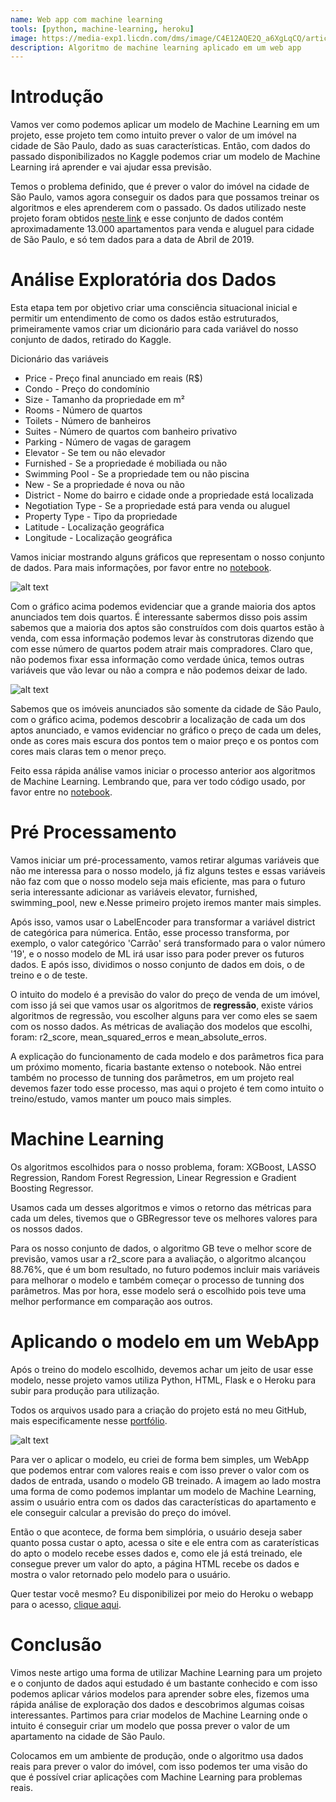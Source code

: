 ```yaml
---
name: Web app com machine learning
tools: [python, machine-learning, heroku]
image: https://media-exp1.licdn.com/dms/image/C4E12AQE2Q_a6XgLqCQ/article-cover_image-shrink_720_1280/0/1584542622949?e=1645660800&v=beta&t=St7CFrpYWEEgDJItZmtdZacjANZE949B5VOWcEZaoYY
description: Algoritmo de machine learning aplicado em um web app
---
```


# Introdução
Vamos ver como podemos aplicar um modelo de Machine Learning em um projeto, esse projeto tem como intuito prever o valor de um imóvel na cidade de São Paulo, dado as suas características. Então, com dados do passado disponibilizados no Kaggle podemos criar um modelo de Machine Learning irá aprender e vai ajudar essa previsão.

Temos o problema definido, que é prever o valor do imóvel na cidade de São Paulo, vamos agora conseguir os dados para que possamos treinar os algoritmos e eles aprenderem com o passado. Os dados utilizado neste projeto foram obtidos [neste link](https://www.kaggle.com/argonalyst/sao-paulo-real-estate-sale-rent-april-2019) e esse conjunto de dados contém aproximadamente 13.000 apartamentos para venda e aluguel para cidade de São Paulo, e só tem dados para a data de Abril de 2019.

# Análise Exploratória dos Dados
Esta etapa tem por objetivo criar uma consciência situacional inicial e permitir um entendimento de como os dados estão estruturados, primeiramente vamos criar um dicionário para cada variável do nosso conjunto de dados, retirado do Kaggle.

Dicionário das variáveis

- Price - Preço final anunciado em reais (R$)
- Condo - Preço do condomínio
- Size - Tamanho da propriedade em m²
- Rooms - Número de quartos
- Toilets - Número de banheiros
- Suites - Número de quartos com banheiro privativo
- Parking - Número de vagas de garagem
- Elevator - Se tem ou não elevador
- Furnished - Se a propriedade é mobiliada ou não
- Swimming Pool - Se a propriedade tem ou não piscina
- New - Se a propriedade é nova ou não
- District - Nome do bairro e cidade onde a propriedade está localizada
- Negotiation Type - Se a propriedade está para venda ou aluguel
- Property Type - Tipo da propriedade
- Latitude - Localização geográfica
- Longitude - Localização geográfica

Vamos iniciar mostrando alguns gráficos que representam o nosso conjunto de dados. Para mais informações, por favor entre no [notebook](http://bit.ly/2Qq2ngF).

![alt text](https://media-exp1.licdn.com/dms/image/C4E12AQHGe51ScE8wSg/article-inline_image-shrink_1000_1488/0/1584535836438?e=1645660800&v=beta&t=S0_SaLrT9uBegc0VJuFBIiJSc_WtldhQLGLLxNbpMgE)

Com o gráfico acima podemos evidenciar que a grande maioria dos aptos anunciados tem dois quartos. É interessante sabermos disso pois assim sabemos que a maioria dos aptos são construídos com dois quartos estão à venda, com essa informação podemos levar às construtoras dizendo que com esse número de quartos podem atrair mais compradores. Claro que, não podemos fixar essa informação como verdade única, temos outras variáveis que vão levar ou não a compra e não podemos deixar de lado.

![alt text](https://media-exp1.licdn.com/dms/image/C4E12AQFNKJN6i7wVzw/article-inline_image-shrink_1000_1488/0/1584536380075?e=1645660800&v=beta&t=twZ9qpUNoQwS-TeQW5OOxoawyrUB9V5SkDFO3MyBCXU)

Sabemos que os imóveis anunciados são somente da cidade de São Paulo, com o gráfico acima, podemos descobrir a localização de cada um dos aptos anunciado, e vamos evidenciar no gráfico o preço de cada um deles, onde as cores mais escura dos pontos tem o maior preço e os pontos com cores mais claras tem o menor preço.

Feito essa rápida análise vamos iniciar o processo anterior aos algoritmos de Machine Learning. Lembrando que, para ver todo código usado, por favor entre no [notebook](http://bit.ly/2Qq2ngF).

#   Pré Processamento
Vamos iniciar um pré-processamento, vamos retirar algumas variáveis que não me interessa para o nosso modelo, já fiz alguns testes e essas variáveis não faz com que o nosso modelo seja mais eficiente, mas para o futuro seria interessante adicionar as variáveis elevator, furnished, swimming_pool, new e.Nesse primeiro projeto iremos manter mais simples.

Após isso, vamos usar o LabelEncoder para transformar a variável district de categórica para númerica. Então, esse processo transforma, por exemplo, o valor categórico 'Carrão' será transformado para o valor número '19', e o nosso modelo de ML irá usar isso para poder prever os futuros dados. E após isso, dividimos o nosso conjunto de dados em dois, o de treino e o de teste.

O intuito do modelo é a previsão do valor do preço de venda de um imóvel, com isso já sei que vamos usar os algoritmos de **regressão**, existe vários algoritmos de regressão, vou escolher alguns para ver como eles se saem com os nosso dados. As métricas de avaliação dos modelos que escolhi, foram: r2_score, mean_squared_erros e mean_absolute_erros.

A explicação do funcionamento de cada modelo e dos parâmetros fica para um próximo momento, ficaria bastante extenso o notebook. Não entrei também no processo de tunning dos parâmetros, em um projeto real devemos fazer todo esse processo, mas aqui o projeto é tem como intuito o treino/estudo, vamos manter um pouco mais simples.

# Machine Learning
Os algoritmos escolhidos para o nosso problema, foram: XGBoost, LASSO Regression, Random Forest Regression, Linear Regression e Gradient Boosting Regressor.

Usamos cada um desses algoritmos e vimos o retorno das métricas para cada um deles, tivemos que o GBRegressor teve os melhores valores para os nossos dados.

Para os nosso conjunto de dados, o algoritmo GB teve o melhor score de previsão, vamos usar a r2_score para a avaliação, o algoritmo alcançou 88.76%, que é um bom resultado, no futuro podemos incluir mais variáveis para melhorar o modelo e também começar o processo de tunning dos parâmetros. Mas por hora, esse modelo será o escolhido pois teve uma melhor performance em comparação aos outros.

# Aplicando o modelo em um WebApp
Após o treino do modelo escolhido, devemos achar um jeito de usar esse modelo, nesse projeto vamos utiliza Python, HTML, Flask e o Heroku para subir para produção para utilização.

Todos os arquivos usado para a criação do projeto está no meu GitHub, mais especificamente nesse [portfólio](https://github.com/mathdeoliveira/project_predict_house_prices).

![alt text](https://media-exp1.licdn.com/dms/image/C4E12AQFT-mrEGUH8tw/article-inline_image-shrink_1500_2232/0/1584540733423?e=1645660800&v=beta&t=ZcSimiRsQXVR3cnye0JO3S7X_K3shJIDIyeZPdcxt5Q)

Para ver o aplicar o modelo, eu criei de forma bem simples, um WebApp que podemos entrar com valores reais e com isso prever o valor com os dados de entrada, usando o modelo GB treinado. A imagem ao lado mostra uma forma de como podemos implantar um modelo de Machine Learning, assim o usuário entra com os dados das características do apartamento e ele conseguir calcular a previsão do preço do imóvel.

Então o que acontece, de forma bem simplória, o usuário deseja saber quanto possa custar o apto, acessa o site e ele entra com as caraterísticas do apto o modelo recebe esses dados e, como ele já está treinado, ele consegue prever um valor do apto, a página HTML recebe os dados e mostra o valor retornado pelo modelo para o usuário.

Quer testar você mesmo? Eu disponibilizei por meio do Heroku o webapp para o acesso, [clique aqui](https://datascience-mathdeoliveira.herokuapp.com/).

# Conclusão
Vimos neste artigo uma forma de utilizar Machine Learning para um projeto e o conjunto de dados aqui estudado é um bastante conhecido e com isso podemos aplicar vários modelos para aprender sobre eles, fizemos uma rápida análise de exploração dos dados e descobrimos algumas coisas interessantes. Partimos para criar modelos de Machine Learning onde o intuito é conseguir criar um modelo que possa prever o valor de um apartamento na cidade de São Paulo.

Colocamos em um ambiente de produção, onde o algoritmo usa dados reais para prever o valor do imóvel, com isso podemos ter uma visão do que é possível criar aplicações com Machine Learning para problemas reais.